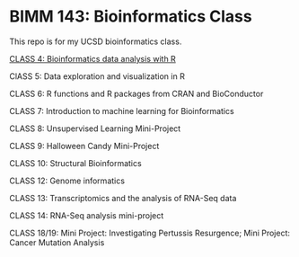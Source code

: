 # BIMM 143: Bioinformatics Class

This repo is for my UCSD bioinformatics class. 

[CLASS 4: Bioinformatics data analysis with R](class4.md)

ClASS 5: Data exploration and visualization in R

CLASS 6: R functions and R packages from CRAN and BioConductor

CLASS 7: Introduction to machine learning for Bioinformatics

CLASS 8: Unsupervised Learning Mini-Project

CLASS 9: Halloween Candy Mini-Project 

CLASS 10: Structural Bioinformatics 

CLASS 12: Genome informatics

CLASS 13: Transcriptomics and the analysis of RNA-Seq data

CLASS 14: RNA-Seq analysis mini-project

CLASS 18/19: Mini Project: Investigating Pertussis Resurgence; Mini Project: Cancer Mutation Analysis

